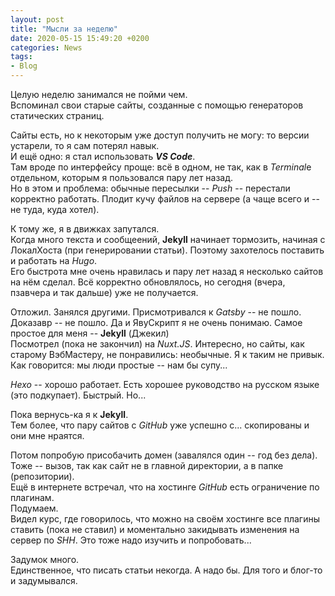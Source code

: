 ```yaml
---
layout: post  
title: "Мысли за неделю"  
date: 2020-05-15 15:49:20 +0200
categories: News
tags: 
- Blog
---
```


Целую неделю занимался не пойми чем.  
Вспоминал свои старые сайты, созданные с помощью генераторов статических страниц.  

Сайты есть, но к некоторым уже доступ получить не могу: то версии устарели, то я сам потерял навык.  
И ещё одно: я стал использовать __*VS Code*__.  
Там вроде по интерфейсу проще: всё в одном, не так, как в *Terminal*е отдельном, которым я пользовался пару лет назад.  
Но в этом и проблема: обычные пересылки -- *Push* -- перестали корректно работать. Плодит кучу файлов на сервере (а чаще всего и -- не туда, куда хотел).  

К тому же, я в движках запутался.  
Когда много текста и сообщеений, **Jekyll** начинает тормозить, начиная с ЛокалХоста (при генерировании статьи). Поэтому захотелось поставить и работать на *Hugo*.  
Его быстрота мне очень нравилась и пару лет назад я несколько сайтов на нём сделал. Всё корректно обновлялось, но сегодня (вчера, пзавчера и так дальше) уже не получается.  

Отложил. Занялся другими.
Присмотривался к *Gatsby* -- не пошло.  
Доказавр -- не пошло.  Да и ЯвуСкрипт я не очень понимаю.
Самое простое для меня -- **Jekyll** (Джекил)  
Посмотрел (пока не закончил) на *Nuxt.JS*.  Интересно, но сайты, как старому ВэбМастеру, не понравились: необычные. Я к таким не привык.  
Как говорится: мы люди простые -- нам бы супу...  

*Hexo* -- хорошо работает. Есть хорошее руководство на русском языке (это подкупает). Быстрый. Но...

Пока вернусь-ка я к **Jekyll**.  
Тем более, что пару сайтов с *GitHub* уже успешно с... скопированы и они мне нраятся.

Потом попробую присобачить домен (завалялся один -- год без дела).  
Тоже -- вызов, так как сайт не в главной директории, а в папке (репозитории).  
Ещё в интернете встречал, что на хостинге *GitHub* есть ограничение по плагинам.  
Подумаем.  
Видел курс, где говорилось, что можно на своём хостинге все плагины ставить (пока не ставил) и моментально закидывать изменения на сервер по *SHH*.  Это тоже надо изучить и попробовать...  

Задумок много.  
Единственное, что писать статьи некогда. А надо бы. Для того и блог-то и задумывался.
